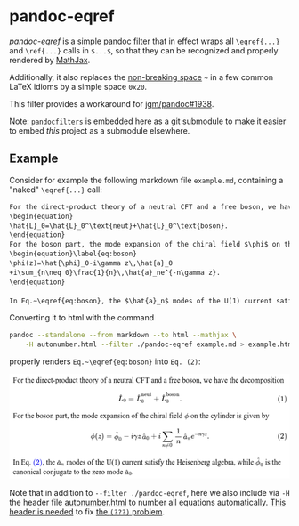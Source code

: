 # pandoc-eqref

*pandoc-eqref* is a simple [pandoc][] [filter][] that in effect wraps all `\eqref{...}`
and `\ref{...}` calls in `$...$`, so that they can be recognized and properly
rendered by [MathJax][].

Additionally, it also replaces the [non-breaking space][tilde] `~` in a few
common LaTeX idioms by a simple space `0x20`.

This filter provides a workaround for [jgm/pandoc#1938][1938].

Note: [`pandocfilters`][pf] is embedded here as a git submodule to make it
easier to embed *this* project as a submodule elsewhere.

## Example

Consider for example the following markdown file `example.md`, containing a
"naked" `\eqref{...}` call:

```markdown
For the direct-product theory of a neutral CFT and a free boson, we have the decomposition
\begin{equation}
\hat{L}_0=\hat{L}_0^\text{neut}+\hat{L}_0^\text{boson}.
\end{equation}
For the boson part, the mode expansion of the chiral field $\phi$ on the cylinder is given by
\begin{equation}\label{eq:boson}
\phi(z)=\hat{\phi}_0-i\gamma z\,\hat{a}_0
+i\sum_{n\neq 0}\frac{1}{n}\,\hat{a}_ne^{-n\gamma z}.
\end{equation}

In Eq.~\eqref{eq:boson}, the $\hat{a}_n$ modes of the U(1) current satisfy the Heisenberg algebra, while $\hat{\phi}_0$ is the canonical conjugate to the zero mode $\hat{a}_0$.
```

Converting it to html with the command
```bash
pandoc --standalone --from markdown --to html --mathjax \
    -H autonumber.html --filter ./pandoc-eqref example.md > example.html
```
properly renders `Eq.~\eqref{eq:boson}` into `Eq. (2)`:

<p align="center">
  <img src="example.png"/>
</p>

Note that in addition to `--filter ./pandoc-eqref`, here we also include
via `-H` the header file [autonumber.html](autonumber.html) to number all
equations automatically.
[This header is needed][autonumber] to fix [the `(???)` problem][???].


[pandoc]: http://pandoc.org/index.html
[filter]: http://pandoc.org/scripting.html
[MathJax]: https://www.mathjax.org/
[tilde]: https://tex.stackexchange.com/a/41268
[pf]: https://github.com/jgm/pandocfilters
[1938]: https://github.com/jgm/pandoc/issues/1938
[autonumber]: http://docs.mathjax.org/en/latest/tex.html#automatic-equation-numbering
[???]: https://github.com/jgm/pandoc/issues/1938#issuecomment-74011358
